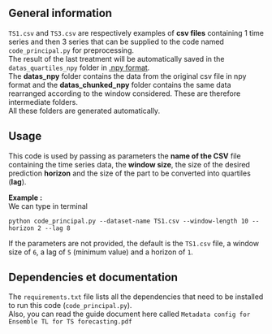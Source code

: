 ## General information
`TS1.csv` and `TS3.csv` are respectively examples of **csv files** containing 1 time series and then 3 series that can be supplied to the code named `code_principal.py` for preprocessing.  
The result of the last treatment will be automatically saved in the `datas_quartiles_npy` folder in [.npy format](https://fileinfo.com/extension/npy).  
The **datas_npy** folder contains the data from the original csv file in npy format and the **datas_chunked_npy** folder contains the same data rearranged according to the window considered. These are therefore intermediate folders.  
All these folders are generated automatically.

## Usage
This code is used by passing as parameters the **name of the CSV** file containing the time series data, the **window size**, the size of the desired prediction **horizon** and the size of the part to be converted into quartiles (**lag**).  
  
**__Example :__**  
We can type in terminal  
```shell
python code_principal.py --dataset-name TS1.csv --window-length 10 --horizon 2 --lag 8
```  
  
If the parameters are not provided, the default is the `TS1.csv` file, a window size of `6`, a lag of `5` (minimum value) and a horizon of `1`.

## Dependencies et documentation
The `requirements.txt` file lists all the dependencies that need to be installed to run this code (`code_principal.py`).  
Also, you can read the guide document here called `Metadata config for Ensemble TL for TS forecasting.pdf`